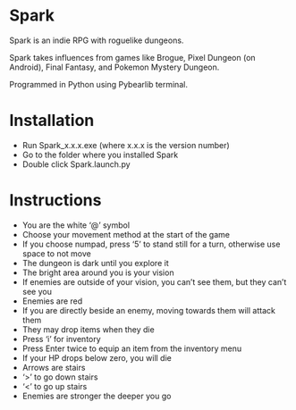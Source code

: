 Spark
=====

Spark is an indie RPG with roguelike dungeons.

Spark takes influences from games like Brogue, Pixel Dungeon (on Android), Final Fantasy, and Pokemon Mystery Dungeon.

Programmed in Python using Pybearlib terminal.

Installation
============

-   Run Spark\_x.x.x.exe (where x.x.x is the version number)
-   Go to the folder where you installed Spark
-   Double click Spark.launch.py

Instructions
============

-   You are the white ‘@’ symbol
-   Choose your movement method at the start of the game
-   If you choose numpad, press ‘5’ to stand still for a turn, otherwise use space to not move
-   The dungeon is dark until you explore it
-   The bright area around you is your vision
-   If enemies are outside of your vision, you can’t see them, but they can’t see you
-   Enemies are red
-   If you are directly beside an enemy, moving towards them will attack them
-   They may drop items when they die
-   Press ‘i’ for inventory
-   Press Enter twice to equip an item from the inventory menu
-   If your HP drops below zero, you will die
-   Arrows are stairs
-   ‘&gt;’ to go down stairs
-   ‘&lt;’ to go up stairs
-   Enemies are stronger the deeper you go